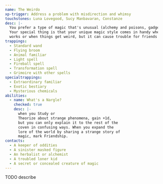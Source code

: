 ```yaml
---
name: The Weirdo
xp-trigger: Address a problem with misdirection and whimsy
touchstones: Luna Lovegood, Sucy Manbavaran, Constanze
desc: |-
  You prefer a type of magic that's unusual (alchemy and poisons, gadgeteering, fantastical creatures).
  Your special thing is that your unique magic style comes in handy when nothing else
  works or when things get weird, but it can cause trouble for friends too.
trappings:
  - Standard wand
  - Flying broom
  - Animal familiar
  - Light spell
  - Fireball spell
  - Transformation spell
  - Grimoire with other spells
specialtrappings:
  - Extraordinary familiar
  - Exotic bestiary
  - Mysterious chemicals
abilities:
  - name: What's a Nargle?
    checked: true
    desc: |-
      when you Study or
      Theorize about strange phenomena, gain +1d,
      but you can only explain it to the rest of the
      coven in confusing ways. When you expand the
      lore of the world by sharing a strange story of
      magic, mark Friendship.
contacts:
  - A keeper of oddities
  - A sinister masked figure
  - An herbalist or alchemist
  - A troubled loner kid
  - A secret or concealed creature of magic
---
```


TODO describe